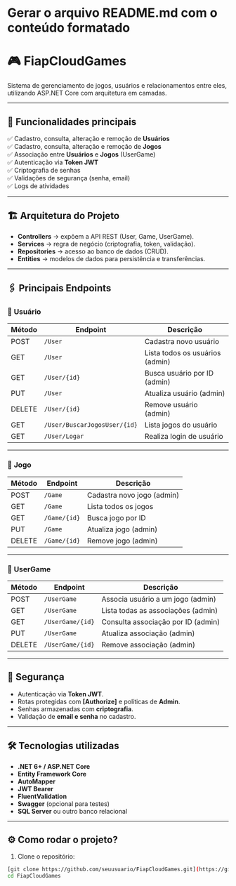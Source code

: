 # Gerar o arquivo README.md com o conteúdo formatado

# 🎮 FiapCloudGames

Sistema de gerenciamento de jogos, usuários e relacionamentos entre eles, utilizando ASP.NET Core com arquitetura em camadas.

---

## 🚀 **Funcionalidades principais**

✅ Cadastro, consulta, alteração e remoção de **Usuários**  
✅ Cadastro, consulta, alteração e remoção de **Jogos**  
✅ Associação entre **Usuários** e **Jogos** (UserGame)  
✅ Autenticação via **Token JWT**  
✅ Criptografia de senhas  
✅ Validações de segurança (senha, email)  
✅ Logs de atividades

---

## 🏗️ **Arquitetura do Projeto**

- **Controllers** → expõem a API REST (User, Game, UserGame).  
- **Services** → regra de negócio (criptografia, token, validação).  
- **Repositories** → acesso ao banco de dados (CRUD).  
- **Entities** → modelos de dados para persistência e transferências.

---

## 🖇️ **Principais Endpoints**

### 📌 **Usuário**

| Método | Endpoint                     | Descrição                        |
|-------- |-----------------------------|---------------------------------- |
| POST    | `/User`                     | Cadastra novo usuário            |
| GET     | `/User`                     | Lista todos os usuários (admin)  |
| GET     | `/User/{id}`                | Busca usuário por ID (admin)     |
| PUT     | `/User`                     | Atualiza usuário (admin)         |
| DELETE  | `/User/{id}`                | Remove usuário (admin)           |
| GET     | `/User/BuscarJogosUser/{id}`| Lista jogos do usuário           |
| GET     | `/User/Logar`               | Realiza login de usuário         |

---

### 📌 **Jogo**

| Método | Endpoint       | Descrição                        |
|-------- |---------------|---------------------------------- |
| POST    | `/Game`       | Cadastra novo jogo (admin)       |
| GET     | `/Game`       | Lista todos os jogos             |
| GET     | `/Game/{id}`  | Busca jogo por ID                |
| PUT     | `/Game`       | Atualiza jogo (admin)            |
| DELETE  | `/Game/{id}`  | Remove jogo (admin)              |

---

### 📌 **UserGame**

| Método | Endpoint         | Descrição                                  |
|-------- |-----------------|------------------------------------------- |
| POST    | `/UserGame`     | Associa usuário a um jogo (admin)          |
| GET     | `/UserGame`     | Lista todas as associações (admin)         |
| GET     | `/UserGame/{id}`| Consulta associação por ID (admin)         |
| PUT     | `/UserGame`     | Atualiza associação (admin)                |
| DELETE  | `/UserGame/{id}`| Remove associação (admin)                  |

---

## 🔐 **Segurança**

- Autenticação via **Token JWT**.
- Rotas protegidas com **[Authorize]** e políticas de **Admin**.
- Senhas armazenadas com **criptografia**.
- Validação de **email e senha** no cadastro.

---

## 🛠️ **Tecnologias utilizadas**

- **.NET 6+ / ASP.NET Core**
- **Entity Framework Core**
- **AutoMapper**
- **JWT Bearer**
- **FluentValidation**
- **Swagger** (opcional para testes)
- **SQL Server** ou outro banco relacional

---

## ⚙️ **Como rodar o projeto?**

1. Clone o repositório:

```bash
[git clone https://github.com/seuusuario/FiapCloudGames.git](https://github.com/andretestai/FiapCloudGames.git)
cd FiapCloudGames
